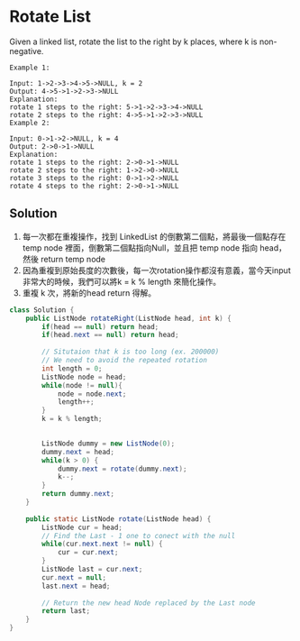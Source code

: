 # Rotate List

Given a linked list, rotate the list to the right by k places, where k is non-negative.

```
Example 1:

Input: 1->2->3->4->5->NULL, k = 2
Output: 4->5->1->2->3->NULL
Explanation:
rotate 1 steps to the right: 5->1->2->3->4->NULL
rotate 2 steps to the right: 4->5->1->2->3->NULL
Example 2:

Input: 0->1->2->NULL, k = 4
Output: 2->0->1->NULL
Explanation:
rotate 1 steps to the right: 2->0->1->NULL
rotate 2 steps to the right: 1->2->0->NULL
rotate 3 steps to the right: 0->1->2->NULL
rotate 4 steps to the right: 2->0->1->NULL
```

## Solution

1. 每一次都在重複操作，找到 LinkedList 的倒數第二個點，將最後一個點存在 temp node 裡面，倒數第二個點指向Null，並且把 temp node 指向 head，然後 return temp node
2. 因為重複到原始長度的次數後，每一次rotation操作都沒有意義，當今天input非常大的時候，我們可以將k = k % length 來簡化操作。
3. 重複 k 次，將新的head return 得解。

```java
class Solution {
    public ListNode rotateRight(ListNode head, int k) {
        if(head == null) return head;
        if(head.next == null) return head;
        
        // Situtaion that k is too long (ex. 200000)
        // We need to avoid the repeated rotation
        int length = 0;
		ListNode node = head;
		while(node != null){
			node = node.next;
			length++;
		}
		k = k % length;

        
        ListNode dummy = new ListNode(0);
        dummy.next = head;
        while(k > 0) {
            dummy.next = rotate(dummy.next);
            k--;
        }
        return dummy.next;
    }
    
    public static ListNode rotate(ListNode head) {
        ListNode cur = head;
        // Find the Last - 1 one to conect with the null
        while(cur.next.next != null) {
            cur = cur.next;
        }
        ListNode last = cur.next;
        cur.next = null;
        last.next = head;
        
        // Return the new head Node replaced by the Last node
        return last;
    }
}
```